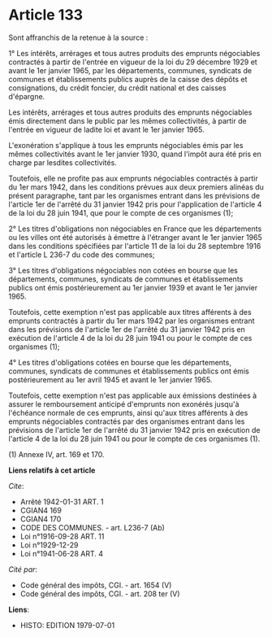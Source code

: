# Article 133

Sont affranchis de la retenue à la source :

1° Les intérêts, arrérages et tous autres produits des emprunts négociables contractés à partir de l'entrée en vigueur de la
loi du 29 décembre 1929 et avant le 1er janvier 1965, par les départements, communes, syndicats de communes et établissements
publics auprès de la caisse des dépôts et consignations, du crédit foncier, du crédit national et des caisses d'épargne.

Les intérêts, arrérages et tous autres produits des emprunts négociables émis directement dans le public par les mêmes
collectivités, à partir de l'entrée en vigueur de ladite loi et avant le 1er janvier 1965.

L'exonération s'applique à tous les emprunts négociables émis par les mêmes collectivités avant le 1er janvier 1930, quand
l'impôt aura été pris en charge par lesdites collectivités.

Toutefois, elle ne profite pas aux emprunts négociables contractés à partir du 1er mars 1942, dans les conditions prévues aux
deux premiers alinéas du présent paragraphe, tant par les organismes entrant dans les prévisions de l'article 1er de l'arrêté
du 31 janvier 1942 pris pour l'application de l'article 4 de la loi du 28 juin 1941, que pour le compte de ces organismes
(1);

2° Les titres d'obligations non négociables en France que les départements ou les villes ont été autorisés à émettre à
l'étranger avant le 1er janvier 1965 dans les conditions spécifiées par l'article 11 de la loi du 28 septembre 1916 et
l'article L 236-7 du code des communes;

3° Les titres d'obligations négociables non cotées en bourse que les départements, communes, syndicats de communes et
établissements publics ont émis postérieurement au 1er janvier 1939 et avant le 1er janvier 1965.

Toutefois, cette exemption n'est pas applicable aux titres afférents à des emprunts contractés à partir du 1er mars 1942 par
les organismes entrant dans les prévisions de l'article 1er de l'arrêté du 31 janvier 1942 pris en exécution de l'article 4
de la loi du 28 juin 1941 ou pour le compte de ces organismes (1);

4° Les titres d'obligations cotées en bourse que les départements, communes, syndicats de communes et établissements publics
ont émis postérieurement au 1er avril 1945 et avant le 1er janvier 1965.

Toutefois, cette exemption n'est pas applicable aux émissions destinées à assurer le remboursement anticipé d'emprunts non
exonérés jusqu'à l'échéance normale de ces emprunts, ainsi qu'aux titres afférents à des emprunts négociables contractés par
des organismes entrant dans les prévisions de l'article 1er de l'arrêté du 31 janvier 1942 pris en exécution de l'article 4
de la loi du 28 juin 1941 ou pour le compte de ces organismes (1).

(1) Annexe IV, art. 169 et 170.

**Liens relatifs à cet article**

_Cite_:

  - Arrêté 1942-01-31 ART. 1
  - CGIAN4 169
  - CGIAN4 170
  - CODE DES COMMUNES. - art. L236-7 (Ab)
  - Loi n°1916-09-28 ART. 11
  - Loi n°1929-12-29
  - Loi n°1941-06-28 ART. 4

_Cité par_:

  - Code général des impôts, CGI. - art. 1654 (V)
  - Code général des impôts, CGI. - art. 208 ter (V)

**Liens**:

  - HISTO: EDITION 1979-07-01
